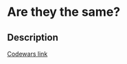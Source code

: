 # Are they the same?
## Description
[Codewars link](https://www.codewars.com/kata/550498447451fbbd7600041c)
